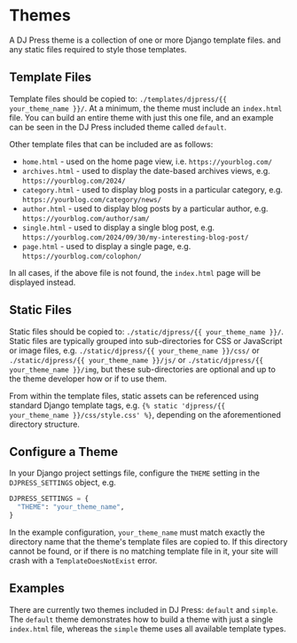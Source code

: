 # Themes

A DJ Press theme is a collection of one or more Django template files. and any static files required to style those
templates.

## Template Files

Template files should be copied to: `./templates/djpress/{{ your_theme_name }}/`. At a minimum, the theme must include
an `index.html` file. You can build an entire theme with just this one file, and an example can be seen in the DJ Press
included theme called `default`.

Other template files that can be included are as follows:

- `home.html` - used on the home page view, i.e. `https://yourblog.com/`
- `archives.html` - used to display the date-based archives views, e.g. `https://yourblog.com/2024/`
- `category.html` - used to display blog posts in a particular category, e.g. `https://yourblog.com/category/news/`
- `author.html` - used to display blog posts by a particular author, e.g. `https://yourblog.com/author/sam/`
- `single.html` - used to display a single blog post, e.g. `https://yourblog.com/2024/09/30/my-interesting-blog-post/`
- `page.html` - used to display a single page, e.g. `https://yourblog.com/colophon/`

In all cases, if the above file is not found, the `index.html` page will be displayed instead.

## Static Files

Static files should be copied to: `./static/djpress/{{ your_theme_name }}/`. Static files are typically grouped into
sub-directories for CSS or JavaScript or image files, e.g. `./static/djpress/{{ your_theme_name }}/css/` or
`./static/djpress/{{ your_theme_name }}/js/` or `./static/djpress/{{ your_theme_name }}/img`, but these
sub-directories are optional and up to the theme developer how or if to use them.

From within the template files, static assets can be referenced using standard Django template tags, e.g.
`{% static 'djpress/{{ your_theme_name }}/css/style.css' %}`, depending on the aforementioned directory structure.

## Configure a Theme

In your Django project settings file, configure the `THEME` setting in the `DJPRESS_SETTINGS` object, e.g.

```python
DJPRESS_SETTINGS = {
  "THEME": "your_theme_name",
}
```

In the example configuration, `your_theme_name` must match exactly the directory name that the theme's template files
are copied to. If this directory cannot be found, or if there is no matching template file in it, your site will crash
with a `TemplateDoesNotExist` error.

## Examples

There are currently two themes included in DJ Press: `default` and `simple`. The `default` theme demonstrates how to
build a theme with just a single `index.html` file, whereas the `simple` theme uses all available template types.
